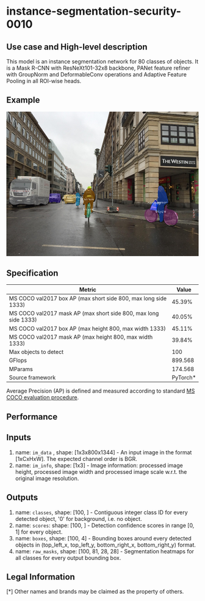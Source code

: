 # instance-segmentation-security-0010

## Use case and High-level description

This model is an instance segmentation network for 80 classes of objects.
It is a Mask R-CNN with ResNeXt101-32x8 backbone, PANet feature refiner with
GroupNorm and DeformableConv operations and Adaptive Feature Pooling
in all ROI-wise heads.

## Example

![](./instance-segmentation-security-0010.png)

## Specification

| Metric                          | Value                                     |
|---------------------------------|-------------------------------------------|
| MS COCO val2017 box AP (max short side 800, max long side 1333)   | 45.39%  |
| MS COCO val2017 mask AP (max short side 800, max long side 1333)  | 40.05%  |
| MS COCO val2017 box AP (max height 800, max width 1333)           | 45.11%  |
| MS COCO val2017 mask AP (max height 800, max width 1333)          | 39.84%  |
| Max objects to detect           | 100                                       |
| GFlops                          | 899.568                                   |
| MParams                         | 174.568                                   |
| Source framework                | PyTorch\*                                 |

Average Precision (AP) is defined and measured according to standard
[MS COCO evaluation procedure](http://cocodataset.org/#detection-eval).

## Performance

## Inputs

1.	name: `im_data` , shape: [1x3x800x1344] - An input image in the format
    [1xCxHxW]. The expected channel order is BGR.
1.	name: `im_info`, shape: [1x3] - Image information: processed image height,
    processed image width and processed image scale
    w.r.t. the original image resolution.

## Outputs

1.	name: `classes`, shape: [100, ] - Contiguous integer class ID for every
    detected object, '0' for background, i.e. no object.
1.	name: `scores`: shape: [100, ] - Detection confidence scores in range [0, 1]
    for every object.
1.	name: `boxes`, shape: [100, 4] - Bounding boxes around every detected objects
    in (top_left_x, top_left_y, bottom_right_x, bottom_right_y) format.
1.	name: `raw_masks`, shape: [100, 81, 28, 28] - Segmentation heatmaps for all
    classes for every output bounding box.

## Legal Information
[*] Other names and brands may be claimed as the property of others.
